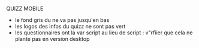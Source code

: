 QUIZZ MOBILE 


- le fond gris du <card> ne va pas jusqu'en bas
- les logos des infos du quizz ne sont pas vert
- les questionnaires ont la var script au lieu de script<n> : v"rfiier que cela ne plante pas en version desktop
